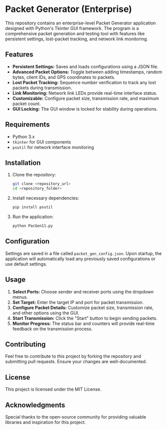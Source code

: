 # Packet Generator (Enterprise)

This repository contains an enterprise-level Packet Generator application designed with Python's Tkinter GUI framework. The program is a comprehensive packet generation and testing tool with features like persistent settings, lost-packet tracking, and network link monitoring.

## Features
- **Persistent Settings:** Saves and loads configurations using a JSON file.
- **Advanced Packet Options:** Toggle between adding timestamps, random bytes, client IDs, and GPS coordinates to packets.
- **Lost Packet Tracking:** Sequence number verification to track any lost packets during transmission.
- **Link Monitoring:** Network link LEDs provide real-time interface status.
- **Customizable:** Configure packet size, transmission rate, and maximum packet count.
- **GUI Locking:** The GUI window is locked for stability during operations.

## Requirements
- Python 3.x
- `tkinter` for GUI components
- `psutil` for network interface monitoring

## Installation
1. Clone the repository:
   ```bash
   git clone <repository_url>
   cd <repository_folder>
   ```

2. Install necessary dependencies:
   ```bash
   pip install psutil
   ```

3. Run the application:
   ```bash
   python PacGen11.py
   ```

## Configuration
Settings are saved in a file called `packet_gen_config.json`. Upon startup, the application will automatically load any previously saved configurations or use default settings.

## Usage
1. **Select Ports:** Choose sender and receiver ports using the dropdown menus.
2. **Set Target:** Enter the target IP and port for packet transmission.
3. **Configure Packet Details:** Customize packet size, transmission rate, and other options using the GUI.
4. **Start Transmission:** Click the "Start" button to begin sending packets.
5. **Monitor Progress:** The status bar and counters will provide real-time feedback on the transmission process.

## Contributing
Feel free to contribute to this project by forking the repository and submitting pull requests. Ensure your changes are well-documented.

## License
This project is licensed under the MIT License.

## Acknowledgments
Special thanks to the open-source community for providing valuable libraries and inspiration for this project.
